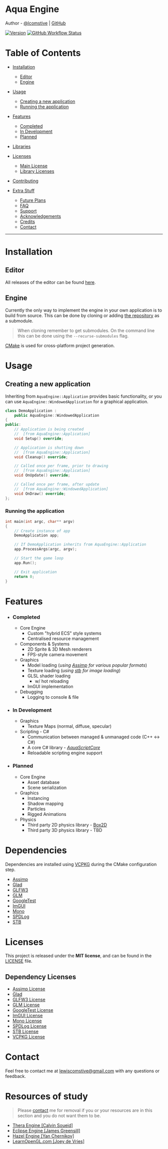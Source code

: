 # Aqua Engine
Author - [@lcomstive](https://lewiscomstive.com) | [GitHub](https://www.github.com/lcomstive)

[![Version](https://img.shields.io/badge/Version-v0.0.1-4287f5?style=flat-square)](https://github.com/lcomstive/AquaEngine/releases)
[![GitHub Workflow Status](https://img.shields.io/github/workflow/status/lcomstive/AquaEngine/Aqua%20Engine?logo=GitHub&style=flat-square)](https://github.com/lcomstive/AquaEngine/actions/workflows/AquaEngine.yaml)

Table of Contents
====================

* [Installation](#installation)
  * [Editor](#editor)
  * [Engine](#engine)
* [Usage](#usage)
    * [Creating a new application](#creating-a-new-application)
    * [Running the application](#running-the-application)
* [Features](#features)
  * [Completed](#completed)
  * [In Development](#in-development)
  * [Planned](#planned)
* [Libraries](#libraries)
* [Licenses](#licenses)
    * [Main License](#main-license)
    * [Library Licenses](#library-licenses)
* [Contributing](#contributing)

* [Extra Stuff](#extra-stuff)
  * [Future Plans](#future-plans)
  * [FAQ](#faq)
  * [Support](#support)
  * [Acknowledgements](#acknowledgements)
  * [Credits](#credits)
  * [Contact](#contact)

---

Installation
===
## Editor
All releases of the editor can be found [here](https://github.com/lcomstive/AquaEngine/releases).

## Engine
Currently the only way to implement the engine in your own application is to build from source.
This can be done by cloning or adding [the repository](https://github.com/lcomstive/AquaEngine) as a submodule.

> When cloning remember to get submodules.
> On the command line this can be done using the `--recurse-submodules` flag.

[CMake](https://cmake.org/) is used for cross-platform project generation.

Usage
=====
## Creating a new application
Inheriting from `AquaEngine::Application` provides basic functionality, or you can use `AquaEngine::WindowedApplication` for
a graphical application.
```cpp
class DemoApplication :
    public AquaEngine::WindowedApplication
{
public:
	// Application is being created
	// 	[from AquaEngine::Application]
	void Setup() override;

	// Application is shutting down
	// 	[from AquaEngine::Application]
	void Cleanup() override;

	// Called once per frame, prior to drawing
	// 	[from AquaEngine::Application]
	void OnUpdate() override;

	// Called once per frame, after update
	// 	[from AquaEngine::WindowedApplication]
	void OnDraw() override;
};
```

### Running the application
```cpp
int main(int argc, char** argv)
{
	// Create instance of app
	DemoApplication app;

	// If DemoApplication inherits from AquaEngine::Application
	app.ProcessArgs(argc, argv);

	// Start the game loop
	app.Run();

	// Exit application
	return 0;
}
```

Features
========
* ### Completed
	* Core Engine
		* Custom "hybrid ECS" style systems
		* Centralised resource management
	* Components & Systems
		* 2D Sprite & 3D Mesh renderers
		* FPS-style camera movement
	* Graphics
		* Model loading (*using [Assimp](https://github.com/assimp/assimp) for various popular formats*)
		* Texture loading (*using [stb](https://github.com/nothings/stb) for image loading*)
		* GLSL shader loading
			* w/ hot reloading
		* ImGUI implementation
	* Debugging
		* Logging to console & file

* ### In Development
	* Graphics
		* Texture Maps (normal, diffuse, specular)
	* Scripting - C#
		* Communication between managed & unmanaged code (C++ <-> C#)
		* A core C# library - *[AquaScriptCore](./Apps/AquaScriptCore)*
		* Reloadable scripting engine support

* ### Planned
	* Core Engine
		* Asset database
		* Scene serialization
	* Graphics
		* Instancing
		* Shadow mapping
		* Particles
		* Rigged Animations
	* Physics
		* Third party 2D physics library - [Box2D](https://box2d.org/)
		* Third party 3D physics library - TBD
		
Dependencies
=========
Dependencies are installed using [VCPKG](https://github.com/microsoft/vcpkg) during the CMake configuration step.

* [Assimp](https://github.com/assimp/assimp)
* [Glad](https://github.com/Dav1dde/glad)
* [GLFW3](https://github.com/glfw/glfw)
* [GLM](https://github.com/g-truc/glm)
* [GoogleTest](https://github.com/google/googletest)
* [ImGUI](https://github.com/ocornut/imgui)
* [Mono](https://github.com/mono/mono)
* [SPDLog](https://github.com/gabime/spdlog)
* [STB](https://github.com/nothings/stb)

Licenses
=======
This project is released under the **MIT license**, and can be found in the [LICENSE](./LICENSE) file.

## Dependency Licenses
  * [Assimp License](https://github.com/assimp/assimp/blob/master/LICENSE)
  * [Glad](https://github.com/Dav1dde/glad/blob/master/LICENSE)
  * [GLFW3 License](https://github.com/glfw/glfw/blob/master/LICENSE.md)
  * [GLM License](https://github.com/g-truc/glm/blob/master/copying.txt)
  * [GoogleTest License](https://github.com/google/googletest/blob/main/LICENSE)
  * [ImGUI License](https://github.com/ocornut/imgui/blob/master/LICENSE.txt)
  * [Mono License](https://github.com/mono/mono/blob/main/LICENSE)
  * [SPDLog License](https://github.com/gabime/spdlog/blob/v1.x/LICENSE)
  * [STB License](https://github.com/nothings/stb/blob/master/LICENSE)
  * [VCPKG License](https://github.com/microsoft/vcpkg/blob/master/LICENSE.txt)

Contact
==========
Feel free to contact me at [lewiscomstive@gmail.com](mailto:lewiscomstive@gmail.com) with any questions or feedback.


Resources of study
==========
> Please [contact](#contact) me for removal if you or your resources are in this section and you do not want them to be.

* [Thera Engine \[Calvin Soueid\]](https://github.com/BlackxSnow/TheraEngine)
* [Eclipse Engine \[James Greensill\]](https://github.com/jwrmg/Eclipse)
* [Hazel Engine \[Yan Chernikov\]](https://github.com/TheCherno/Hazel)
* [LearnOpenGL.com \[Joey de Vries\]](https://learnopengl.com/)
